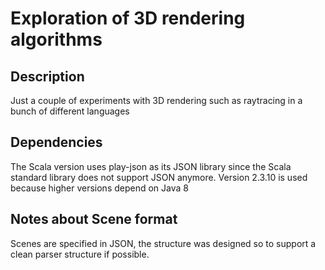 # Exploration of 3D rendering algorithms

## Description

Just a couple of experiments with 3D rendering such as raytracing in a bunch of different languages

## Dependencies

The Scala version uses play-json as its JSON library since the Scala standard library does not support JSON anymore.
Version 2.3.10 is used because higher versions depend on Java 8

## Notes about Scene format

Scenes are specified in JSON, the structure was designed so to support a clean parser structure
if possible.
